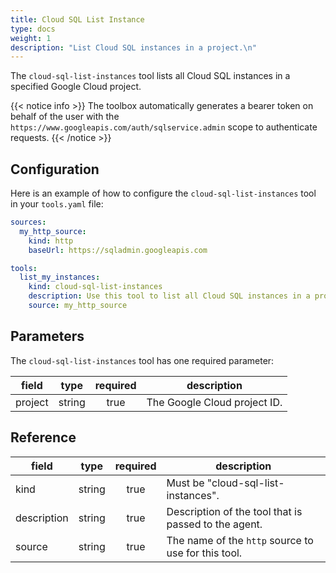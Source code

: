 ```yaml
---
title: Cloud SQL List Instance
type: docs
weight: 1
description: "List Cloud SQL instances in a project.\n"
---
```


The `cloud-sql-list-instances` tool lists all Cloud SQL instances in a specified
Google Cloud project.

{{< notice info >}}
The toolbox automatically generates a bearer token on behalf of the user with the `https://www.googleapis.com/auth/sqlservice.admin` scope to authenticate requests.
{{< /notice >}}

## Configuration

Here is an example of how to configure the `cloud-sql-list-instances` tool in your
`tools.yaml` file:

```yaml
sources:
  my_http_source:
    kind: http
    baseUrl: https://sqladmin.googleapis.com

tools:
  list_my_instances:
    kind: cloud-sql-list-instances
    description: Use this tool to list all Cloud SQL instances in a project.
    source: my_http_source
```

## Parameters

The `cloud-sql-list-instances` tool has one required parameter:

| **field** | **type** | **required** | **description**              |
| --------- | :------: | :----------: | ---------------------------- |
| project   |  string  |     true     | The Google Cloud project ID. |

## Reference

| **field**    |  **type** | **required** | **description**                                                                     |
| ------------ | :-------: | :----------: | ----------------------------------------------------------------------------------- |
| kind         |   string  |     true     | Must be "cloud-sql-list-instances".                                                 |
| description  |   string  |     true     | Description of the tool that is passed to the agent.                                |
| source       |   string  |     true     | The name of the `http` source to use for this tool.                                 |
